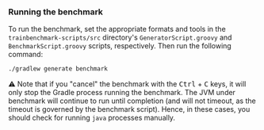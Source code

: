 ### Running the benchmark

To run the benchmark, set the appropriate formats and tools in the `trainbenchmark-scripts/src` directory's `GeneratorScript.groovy` and `BenchmarkScript.groovy` scripts, respectively. Then run the following command:

```bash
./gradlew generate benchmark
```

:warning: Note that if you "cancel" the benchmark with the <kbd>Ctrl</kbd> + <kbd>C</kbd> keys, it will only stop the Gradle process running the benchmark. The JVM under benchmark will continue to run until completion (and will not timeout, as the timeout is governed by the benchmark script). Hence, in these cases, you should check for running `java` processes manually.
